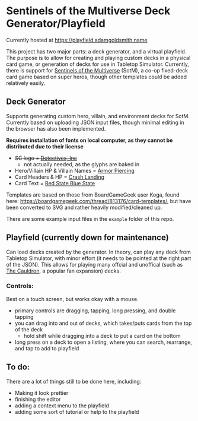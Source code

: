 # Sentinels of the Multiverse Deck Generator/Playfield

Currently hosted at https://playfield.adamgoldsmith.name

This project has two major parts: a deck generator, and a virtual
playfield. The purpose is to allow for creating and playing custom
decks in a physical card game, or generation of decks for use in
Tabletop Simulator. Currently, there is support for [Sentinels of the
Multiverse](https://boardgamegeek.com/boardgame/102652/sentinels-multiverse)
(SotM), a co-op fixed-deck card game based on super heros, though
other templates could be added relatively easily.

## Deck Generator

Supports generating custom hero, villain, and environment decks for
SotM. Currently based on uploading JSON input files, though minimal
editing in the browser has also been implemented.

**Requires installation of fonts on local computer, as they cannot be
distributed due to their license**

- ~~SC logo = [Detectives, Inc](http://www.blambot.com/font_detectivesinc.shtml)~~
  - not actually needed, as the glyphs are baked in
- Hero/Villain HP & Villain Names = [Armor Piercing](http://www.blambot.com/font_armorpiercing.shtml)
- Card Headers & HP = [Crash Landing](http://www.blambot.com/font_crashlanding.shtml)
- Card Text = [Red State Blue State](http://www.blambot.com/font_rsbs.shtml)

Templates are based on those from BoardGameGeek user Koga, found here:
https://boardgamegeek.com/thread/813176/card-templates/, but have been
converted to SVG and rather heavily modified/cleaned up.

There are some example input files in the `example` folder of this repo.

## Playfield (currently down for maintenance)

Can load decks created by the generator. In theory, can play any deck
from Tabletop Simulator, with minor effort (it needs to be pointed at
the right part of the JSON). This allows for playing many offcial and
unoffical (such as
[The Cauldron](http://tangent.meromorph.com/cauldron/), a popular fan
expansion) decks.

### Controls:

Best on a touch screen, but works okay with a mouse.

- primary controls are dragging, tapping, long pressing, and double
  tapping
- you can drag into and out of decks, which takes/puts cards from
  the top of the deck
  - hold shift while dragging into a deck to put a card on the bottom
- long press on a deck to open a listing, where you can search,
  rearrange, and tap to add to playfield

## To do:

There are a lot of things still to be done here, including:

- Making it look prettier
- finishing the editor
- adding a context menu to the playfield
- adding some sort of tutorial or help to the playfield
